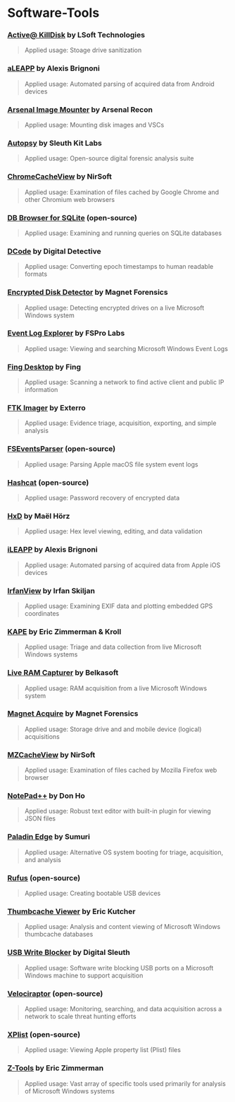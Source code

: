 # Software-Tools

### [Active@ KillDisk](https://www.killdisk.com/killdisk-freeware.htm) by LSoft Technologies
> Applied usage: Stoage drive sanitization

### [aLEAPP](https://github.com/abrignoni/aLEAPP/releases/) by Alexis Brignoni
> Applied usage: Automated parsing of acquired data from Android devices

### [Arsenal Image Mounter](https://arsenalrecon.com/downloads) by Arsenal Recon
> Applied usage: Mounting disk images and VSCs

### [Autopsy](www.autopsy.com/download/) by Sleuth Kit Labs
> Applied usage: Open-source digital forensic analysis suite

### [ChromeCacheView](https://www.nirsoft.net/utils/chrome_cache_view.html) by NirSoft
> Applied usage: Examination of files cached by Google Chrome and other Chromium web browsers

### [DB Browser for SQLite](https://sqlitebrowser.org/dl/) (open-source)
> Applied usage: Examining and running queries on SQLite databases

### [DCode](https://www.digital-detective.net/dcode/) by Digital Detective
> Applied usage: Converting epoch timestamps to human readable formats

### [Encrypted Disk Detector](https://www.magnetforensics.com/resources/encrypted-disk-detector/) by Magnet Forensics
> Applied usage: Detecting encrypted drives on a live Microsoft Windows system

### [Event Log Explorer](https://eventlogxp.com/) by FSPro Labs
> Applied usage: Viewing and searching Microsoft Windows Event Logs

### [Fing Desktop](https://www.fing.com/fing-desktop/) by Fing
> Applied usage: Scanning a network to find active client and public IP information

### [FTK Imager](www.exterro.com/ftk-product-downloads/) by Exterro
> Applied usage: Evidence triage, acquisition, exporting, and simple analysis

### [FSEventsParser](https://github.com/dlcowen/FSEventsParser) (open-source)
> Applied usage: Parsing Apple macOS file system event logs

### [Hashcat](https://hashcat.net/hashcat/) (open-source)
> Applied usage: Password recovery of encrypted data

### [HxD](https://mh-nexus.de/en/hxd/) by Maël Hörz
> Applied usage: Hex level viewing, editing, and data validation

### [iLEAPP](https://github.com/abrignoni/iLEAPP/releases/) by Alexis Brignoni
> Applied usage: Automated parsing of acquired data from Apple iOS devices

### [IrfanView](https://www.irfanview.com/main_download_engl.htm) by Irfan Skiljan
> Applied usage: Examining EXIF data and plotting embedded GPS coordinates

### [KAPE](https://www.kroll.com/en/services/cyber-risk/incident-response-litigation-support/kroll-artifact-parser-extractor-kape) by Eric Zimmerman & Kroll
> Applied usage: Triage and data collection from live Microsoft Windows systems

### [Live RAM Capturer](https://belkasoft.com/trial) by Belkasoft
> Applied usage: RAM acquisition from a live Microsoft Windows system

### [Magnet Acquire](https://www.magnetforensics.com/resources/magnet-acquire/) by Magnet Forensics
> Applied usage: Storage drive and and mobile device (logical) acquisitions

### [MZCacheView](https://www.nirsoft.net/utils/mozilla_cache_viewer.html) by NirSoft
> Applied usage: Examination of files cached by Mozilla Firefox web browser

### [NotePad++](https://notepad-plus-plus.org/downloads/) by Don Ho
> Applied usage: Robust text editor with built-in plugin for viewing JSON files

### [Paladin Edge](https://sumuri.com/product/paladin-edge-64-bit/) by Sumuri
> Applied usage: Alternative OS system booting for triage, acquisition, and analysis

### [Rufus](https://rufus.ie/en/) (open-source)
> Applied usage: Creating bootable USB devices

### [Thumbcache Viewer](https://thumbcacheviewer.github.io/) by Eric Kutcher
> Applied usage: Analysis and content viewing of Microsoft Windows thumbcache databases

### [USB Write Blocker](https://github.com/digitalsleuth/Registry-Write-Block/archive/refs/heads/master.zip) by Digital Sleuth
> Applied usage: Software write blocking USB ports on a Microsoft Windows machine to support acquisition

### [Velociraptor](https://github.com/Velocidex/velociraptor/releases/) (open-source)
> Applied usage: Monitoring, searching, and data acquisition across a network to scale threat hunting efforts

### [XPlist](https://github.com/ic005k/Xplist/releases) (open-source)
> Applied usage: Viewing Apple property list (Plist) files

### [Z-Tools](https://ericzimmerman.github.io/#!index.md) by Eric Zimmerman
> Applied usage: Vast array of specific tools used primarily for analysis of Microsoft Windows systems
